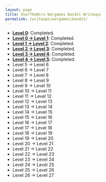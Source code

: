 ```yaml
---
layout: page
title: OverTheWire Wargames Bandit Writeups
permalink: /writeups/wargames/bandit/
---
```


* [__Level 0__](/writeups/wargames/bandit/level0): Completed.
* [__Level 0 → Level 1__](/writeups/wargames/bandit/level1): Completed.
* [__Level 1 → Level 2__](/writeups/wargames/bandit/level2): Completed.
* [__Level 2 → Level 3__](/writeups/wargames/bandit/level3): Completed.
* [__Level 3 → Level 4__](/writeups/wargames/bandit/level4): Completed.
* [__Level 4 → Level 5__](/writeups/wargames/bandit/level5): Completed.
* Level 5 → Level 6
* Level 6 → Level 7
* Level 7 → Level 8
* Level 8 → Level 9
* Level 9 → Level 10
* Level 10 → Level 11
* Level 11 → Level 12
* Level 12 → Level 13
* Level 13 → Level 14
* Level 14 → Level 15
* Level 15 → Level 16
* Level 16 → Level 17
* Level 17 → Level 18
* Level 18 → Level 19
* Level 19 → Level 20
* Level 20 → Level 21
* Level 21 → Level 22
* Level 22 → Level 23
* Level 23 → Level 24
* Level 24 → Level 25
* Level 25 → Level 26
* Level 26 → Level 27
